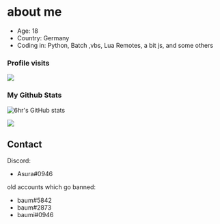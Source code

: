 # about me
- Age: 18
- Country: Germany
- Coding in: Python, Batch ,vbs, Lua Remotes, a bit js, and some others





### Profile visits
<p> <img src="https://profile-counter.glitch.me/baum1810/count.svg" /> </p>  

### My Github Stats
![6hr's GitHub stats](https://github-readme-stats.vercel.app/api?username=baum1810&show_icons=true&theme=transparent)

![](https://github-readme-stats.vercel.app/api/top-langs/?username=baum1810&hide=php&theme=tokyonight)



## Contact
Discord: 
- Asura#0946




old accounts which go banned: 
- baum#5842
- baum#2873
- baumi#0946



